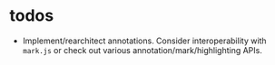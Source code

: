 # todos

- Implement/rearchitect annotations.  Consider interoperability with `mark.js` or check out various annotation/mark/highlighting APIs.
